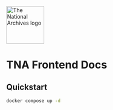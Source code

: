 <img src="./docs/assets/tna-square-logo.svg" alt="The National Archives logo" title="The National Archives" width="100" />

# TNA Frontend Docs

## Quickstart

```sh
docker compose up -d
```
